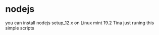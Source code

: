 # nodejs

you can install nodejs setup_12.x on Linux mint 19.2 Tina just runing this simple scripts
